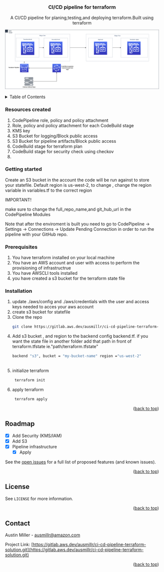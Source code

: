 <div id="top"></div>
<!--
*** Thanks for checking out the Best-README-Template. If you have a suggestion
*** that would make this better, please fork the repo and create a pull request
*** or simply open an issue with the tag "enhancement".
*** Don't forget to give the project a star!
*** Thanks again! Now go create something AMAZING! :D
-->



<!-- PROJECT SHIELDS -->
<!--
*** I'm using markdown "reference style" links for readability.
*** Reference links are enclosed in brackets [ ] instead of parentheses ( ).
*** See the bottom of this document for the declaration of the reference variables
*** for contributors-url, forks-url, etc. This is an optional, concise syntax you may use..
*** https://www.markdownguide.org/basic-syntax/#reference-style-links
-->

<!-- [![Issues][issues-shield]][issues-url]
[![LinkedIn][linkedin-shield]][linkedin-url] -->

<!-- PROJECT LOGO -->
 <!-- ![ProServelogo](images/aws_logo.png "proservelogo") -->
<div align="center">
<br />
<h3 align="center">CI/CD pipeline for terraform</h3>

  <p align="center">
     A CI/CD pipeline for planing,testing,and deploying terraform.Built using terraform
    <br />
  </p>
</div>

![Infrastructure Diagram2](images/diagram2.png "Infrastructure Diagram2")

<!-- TABLE OF CONTENTS -->
<details>
  <summary>Table of Contents</summary>
  <ol>
      <a href="#getting-started">Getting Started</a>
      <ul>
        <li><a href="#prerequisites">Prerequisites</a></li>
        <li><a href="#installation">Installation</a></li>
      </ul>
    </li>
    <li><a href="#license">License</a></li>
    <li><a href="#contact">Contact</a></li>
  </ol>
</details>


<!-- GETTING STARTED -->
### Resources created 

1. CodePipeline role, policy and policy attachment
2. Role, policy and policy attachment for each CodeBuild stage
3. KMS key
4. S3 Bucket for logging/Block public access
5. S3 Bucket for pipeline artifacts/Block public access
6. CodeBuild stage for terraform plan
7. CodeBuild stage for security check using checkov
8. 

### Getting started

Create an S3 bucket in the account the code will be run against to store your statefile.
Default region is us-west-2, to change , change the region variable in variables.tf to the correct region

IMPORTANT!

make sure to change the full_repo_name,and git_hub_url in the CodePipeline Modules

Note that after the enviroment is built you need to go to CodePipeline ->  Settings -> Connections -> Update Pending Connection in order to run the pipeline with your GitHub repo.

### Prerequisites

1. You have terraform installed on your local machine
2. You have an AWS account and user with access to perform the provisioning of infrastructrue
3. You have  AWSCLI tools installed
4. you have created a s3 bucket for the terraform state file

### Installation

1. update ./aws/config and ./aws/credentials with the user and access keys needed to acces your aws account
2. create s3 bucket for statefile
3. Clone the repo
   ```sh
   git clone https://gitlab.aws.dev/ausmillr/ci-cd-pipeline-terraform-solution.git
   ```
4. Add s3 bucket , and region to the backend config backend.tf. if you want the state file in another folder add that path in front of terraform.tfstate ie."path/terraform.tfstate"
   ```sh
   backend "s3", bucket = "my-bucket-name" region ="us-west-2"
  
5. initialize terraform
   ```sh
    terraform init
   ```
6. apply terraform
   ```sh
    terraform apply
   ```

<p align="right">(<a href="#top">back to top</a>)</p>

<!-- ROADMAP -->
## Roadmap

- [x] Add Security (KMS/IAM)
- [x] Add S3
- [x] Pipeline infrastructure
    - [x] Apply

See the [open issues](https://gitlab.aws.dev/ausmillr/ci-cd-pipeline-terraform-solution/-/issues) for a full list of proposed features (and known issues).

<p align="right">(<a href="#top">back to top</a>)</p>





<!-- LICENSE -->
## License

 See `LICENSE` for more information.

<p align="right">(<a href="#top">back to top</a>)</p>



<!-- CONTACT -->
## Contact

Austin Miller -  ausmillr@amazon.com

Project Link: [https://gitlab.aws.dev/ausmillr/ci-cd-pipeline-terraform-solution.git](https://gitlab.aws.dev/ausmillr/ci-cd-pipeline-terraform-solution.git)

<p align="right">(<a href="#top">back to top</a>)</p>



<!-- MARKDOWN LINKS & IMAGES -->
<!-- https://www.markdownguide.org/basic-syntax/#reference-style-links -->
[contributors-shield]: https://img.shields.io/github/contributors/GitHub-account-username/CI_CD-solution-with-terrafrom.svg?style=for-the-badge
[contributors-url]: https://gitlab.aws.dev/ausmillr/ci-cd-pipeline-terraform-solution.git/graphs/contributors
[forks-shield]: https://img.shields.io/github/forks/GitHub-account-username/CI_CD-solution-with-terrafrom.svg?style=for-the-badge
[forks-url]: https://gitlab.aws.dev/ausmillr/ci-cd-pipeline-terraform-solution/-/network/members
[stars-shield]: https://img.shields.io/github/stars/GitHub-account-username/CI_CD-solution-with-terrafrom.svg?style=for-the-badge
[stars-url]: https://gitlab.aws.dev/ausmillr/ci-cd-pipeline-terraform-solution.git/-/stargazers
[issues-shield]: https://img.shields.io/github/issues/GitHub-account-username/CI_CD-solution-with-terrafrom.svg?style=for-the-badge
[issues-url]: https://gitlab.aws.dev/ausmillr/ci-cd-pipeline-terraform-solution/-/issues
[license-shield]: https://img.shields.io/github/license/GitHub-account-username/CI_CD-solution-with-terrafrom.svg?style=for-the-badge
[license-url]: https://gitlab.aws.dev/ausmillr/ci-cd-pipeline-terraform-solution.git/blob/main/LICENSE
[linkedin-shield]: https://img.shields.io/badge/-LinkedIn-black.svg?style=for-the-badge&logo=linkedin&colorB=555
[linkedin-url]: https://linkedin.com/in/austin-miller-064b45128
[product-screenshot]: images/screenshot.png
